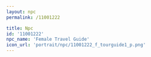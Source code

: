 ```yaml
---
layout: npc
permalink: /11001222

title: Npc
id: '11001222'
npc_name: 'Female Travel Guide'
icon_url: 'portrait/npc/11001222_f_tourguide1_p.png'
---
```

